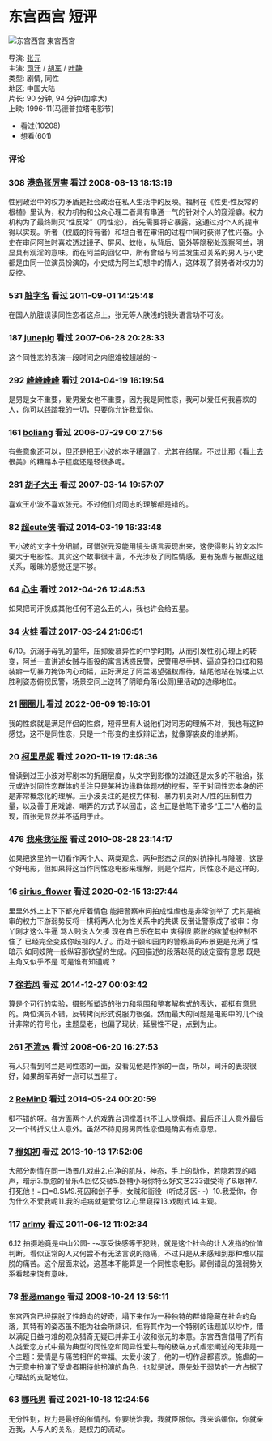 # 东宫西宫 短评

![东宫西宫 東宮西宮](https://img9.doubanio.com/view/photo/s_ratio_poster/public/p944507896.webp)

导演: [张元](https://www.douban.com/personage/27480900/)  
主演: [司汗](https://www.douban.com/personage/27206136/) / [胡军](https://www.douban.com/personage/27238280/) / [叶静](https://www.douban.com/personage/27487439/)  
类型: 剧情, 同性  
地区: 中国大陆  
片长: 90 分钟, 94 分钟(加拿大)  
上映: 1996-11(马德普拉塔电影节)  

- 看过(10208)
- 想看(601)

### 评论

### 308 [港岛张厉害](https://www.douban.com/people/furudmisso/) 看过 2008-08-13 18:13:19
性别政治中的权力矛盾是社会政治在私人生活中的反映。福柯在《性史·性反常的根植》里认为，权力机构和公众心理二者具有串通一气的针对个人的窥淫癖。权力机构为了最终剿灭“性反常”（同性恋），首先需要将它暴露，这通过对个人的提审得以实现。听者（权威的持有者）和坦白者在审讯的过程中同时获得了性兴奋。小史在审问阿兰时喜欢透过镜子、屏风、蚊帐，从背后、窗外等隐秘处观察阿兰，明显具有观淫的意味。而在阿兰的回忆中，所有曾经与阿兰发生过关系的男人与小史都是由同一位演员扮演的，小史成为阿兰幻想中的情人，这体现了弱势者对权力的反控。

### 531 [脏字名](https://www.douban.com/people/zangziming/) 看过 2011-09-01 14:25:48
在国人肮脏误读同性恋者这点上，张元等人肤浅的镜头语言功不可没。

### 187 [junepig](https://www.douban.com/people/junepigpku/) 看过 2007-06-28 20:28:33
这个同性恋的表演一段时间之内很难被超越的～

### 292 [峰峰峰峰](https://www.douban.com/people/58930883/) 看过 2014-04-19 16:19:54
是男是女不重要，爱男爱女也不重要，因为我是同性恋，我可以爱任何我喜欢的人，你可以践踏我的一切，只要你允许我爱你。

### 161 [boliang](https://www.douban.com/people/boliang/) 看过 2006-07-29 00:27:56
有些意象还可以，但还是把王小波的本子糟蹋了，尤其在结尾。不过比那《看上去很美》的糟蹋本子程度还是轻很多呢。

### 281 [胡子大王](https://www.douban.com/people/beard/) 看过 2007-03-14 19:57:07
喜欢王小波不喜欢张元。不过他们对同志的理解都是错的。

### 82 [超cute侠](https://www.douban.com/people/3403686/) 看过 2014-03-19 16:33:48
王小波的文字十分细腻，可惜张元没能用镜头语言表现出来，这使得影片的文本性要大于电影性。其实这个故事很丰富，不光涉及了同性情感，更有施虐与被虐这组关系，暧昧的感觉还是不够。

### 64 [心生](https://www.douban.com/people/itzhaoxiangyu/) 看过 2012-04-26 12:48:53
如果把司汗换成其他任何不这么丑的人，我也许会给五星。

### 34 [火娃](https://www.douban.com/people/70990506/) 看过 2017-03-24 21:06:51
6/10。沉溺于母乳的童年，压抑爱慕异性的中学时期，从而引发性别心理上的转变，阿兰一直讲述女贼与衙役的寓言诱惑民警，民警用尽手铐、逼迫穿扮口红和易装癖一切暴力掩饰内心动摇，正好满足了阿兰渴望强权虐待，结尾他站在城楼上以胜利姿态俯视民警，场景空间上逆转了阴暗角落(公厕)里活动的边缘地位。

### 21 [圈圈儿](https://www.douban.com/people/102454210/) 看过 2022-06-09 19:16:01
我的性癖就是满足伴侣的性癖，短评里有人说他们对同志的理解不对，我也有这种感觉，这不是同性恋，只是一个形变的主奴辩证法，就像穿裘皮的维纳斯。

### 20 [柯里昂妮](https://www.douban.com/people/dx12191/) 看过 2020-11-19 17:48:36
曾读到过王小波对写剧本的折磨层度，从文字到影像的过渡还是太多的不融洽，张元或许对同性恋群体的关注只是某种边缘群体题材的挖掘，至于对同性恋本身的还是非常概念化的理解。王小波关注的是权力体制、暴力机关对人/性的压制性力量，以及善于用戏谑、嘲弄的方式予以回击，这也正是他笔下诸多“王二”人格的显现，而张元显然并不适用于此。

### 476 [我来我征服](https://www.douban.com/people/chunwan/) 看过 2010-08-28 23:14:17
如果把这里的一切看作两个人、两类观念、两种形态之间的对抗挣扎与降服，这是个好电影，但如果将这当作同性恋电影来理解，则是个烂片，同性恋不是这样的。

### 16 [sirius_flower](https://www.douban.com/people/BillFlower/) 看过 2020-02-15 13:27:44
里里外外上上下下都充斥着情色 能把警察审问拍成性虐也是非常创举了 尤其是被审的权力下游弱势反将一棋将两人化为性关系中的共谋 反倒让警察成了被审：你丫刚才这么牛逼 骂人贱说人欠揍 现在自己乐在其中 爽得很 膨胀的欲望也控制不住了 已经完全变成你歧视的人了。而处于颐和园内的警察局的布景更是充满了性暗示 如同妓院一般纵容那欲望的生成。闪回描述的段落赵薇的设定蛮有意思 既是主角又似乎不是 可是谁有知道呢？

### 7 [徐若风](https://www.douban.com/people/ruo1996/) 看过 2014-12-27 00:03:42
算是个可行的实验，摄影所塑造的张力和氛围和整套解构式的表达，都挺有意思的。两位演员不错，反转拷问形式说服力很强。然而最大的问题是电影中的几个设计非常的符号化，主题显老，也偏了现状，延展性不足，点到为止。

### 261 [不流ᝰ](https://www.douban.com/people/tuiblio/) 看过 2008-06-20 16:27:53
有人只看到阿兰是同性恋的一面，没看见他是作家的一面，所以，司汗的表现很好，如果胡军再好一点可以五星了。

### 2 [ReMinD](https://www.douban.com/people/49761291/) 看过 2014-05-24 00:20:59
挺不错的呀。各方面两个人的戏靠台词撑着也不让人觉得烦。最后还让人意外最后又一个转折又让人意外。虽然不待见男男同性恋但是确实有点意思。

### 7 [穆如初](https://www.douban.com/people/44652353/) 看过 2013-10-13 17:52:06
大部分剧情在同一场景/1.戏曲2.白净的肌肤，神态，手上的动作，若隐若现的唱声，暗示3.飘忽的音乐4.回忆交替5.卧槽小哥你特么好文艺233谁受得了6.眼神7.打死他！=口=8.SM9.死囚和刽子手，女贼和衙役（听成牙医- -）10.我爱你，你为什么不爱我呢11.我的毛病就是爱你12.心里窥探13.戏剧式14.主观。

### 117 [arlmy](https://www.douban.com/people/arlmy/) 看过 2011-06-12 11:02:34
6.12 拍摄地竟是中山公园- -~享受快感等于犯贱，就是这个社会的让人发指的价值判断。看似正常的人又何尝不有无法言说的隐痛，不过只是从未感知到那种难以摆脱的痛苦。这个层面来说，这基本不能算是一个同性恋电影。颠倒错乱的强弱势关系看起来饶有意味。

### 78 [邪恶mango](https://www.douban.com/people/drmango/) 看过 2008-10-24 13:56:11
东宫西宫已经摆脱了性趋向的好奇，塌下来作为一种独特的群体隐藏在社会的角落，其特有的姿态虽不能为社会所熟识，但将其作为一个特别的话题加以炒作，借以满足日益刁难的观众猎奇无疑已并非王小波和张元的本意。东宫西宫借用了所有人类爱恋方式中最为典型的同性恋和同异性爱共有的极端方式虐恋阐述的无非是一个主题：爱情是与痛苦相伴的幸福。太爱小波了，他的一切作品都喜欢。施虐的一方无意中扮演了受虐者期待他扮演的角色，也就是说，原先处于弱势的一方占据了心理战的支配地位。

### 63 [哪吒男](https://www.douban.com/people/nezhaboy/) 看过 2021-10-18 12:24:56
无分性别，权力是最好的催情剂，你要统治我，我就臣服你，我来谄媚你，你就亲近我，人与人的关系，是权力的流动。